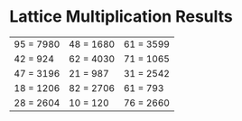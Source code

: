 # Lattice Multiplication Results

|   |   |   |
|---|---|---|
| 95 = 7980 | 48 = 1680 | 61 = 3599 |
| 42 = 924 | 62 = 4030 | 71 = 1065 |
| 47 = 3196 | 21 = 987 | 31 = 2542 |
| 18 = 1206 | 82 = 2706 | 61 = 793 |
| 28 = 2604 | 10 = 120 | 76 = 2660 |
